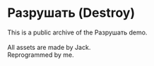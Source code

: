 # Разрушать (Destroy)
This is a public archive of the Разрушать demo.<br><br>
All assets are made by Jack.<br>
Reprogrammed by me.